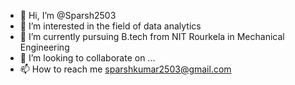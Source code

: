 - 👋 Hi, I’m @Sparsh2503
- 👀 I’m interested in the field of data analytics 
- 🌱 I’m currently pursuing B.tech from NIT Rourkela in Mechanical Engineering 
- 💞️ I’m looking to collaborate on ...
- 📫 How to reach me sparshkumar2503@gmail.com

<!---
Sparsh2503/Sparsh2503 is a ✨ special ✨ repository because its `README.md` (this file) appears on your GitHub profile.
You can click the Preview link to take a look at your changes.
--->

